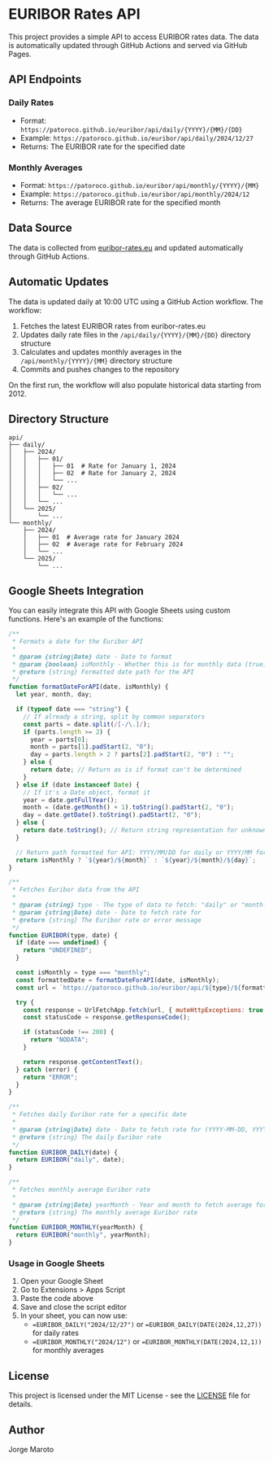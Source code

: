 # EURIBOR Rates API

This project provides a simple API to access EURIBOR rates data. The data is automatically updated through GitHub Actions and served via GitHub Pages.

## API Endpoints

### Daily Rates

- Format: `https://patoroco.github.io/euribor/api/daily/{YYYY}/{MM}/{DD}`
- Example: `https://patoroco.github.io/euribor/api/daily/2024/12/27`
- Returns: The EURIBOR rate for the specified date

### Monthly Averages

- Format: `https://patoroco.github.io/euribor/api/monthly/{YYYY}/{MM}`
- Example: `https://patoroco.github.io/euribor/api/monthly/2024/12`
- Returns: The average EURIBOR rate for the specified month

## Data Source

The data is collected from [euribor-rates.eu](https://www.euribor-rates.eu/) and updated automatically through GitHub Actions.

## Automatic Updates

The data is updated daily at 10:00 UTC using a GitHub Action workflow. The workflow:

1. Fetches the latest EURIBOR rates from euribor-rates.eu
2. Updates daily rate files in the `/api/daily/{YYYY}/{MM}/{DD}` directory structure
3. Calculates and updates monthly averages in the `/api/monthly/{YYYY}/{MM}` directory structure
4. Commits and pushes changes to the repository

On the first run, the workflow will also populate historical data starting from 2012.

## Directory Structure

```
api/
├── daily/
│   ├── 2024/
│   │   ├── 01/
│   │   │   ├── 01  # Rate for January 1, 2024
│   │   │   ├── 02  # Rate for January 2, 2024
│   │   │   └── ...
│   │   ├── 02/
│   │   │   └── ...
│   │   └── ...
│   └── 2025/
│       └── ...
└── monthly/
    ├── 2024/
    │   ├── 01  # Average rate for January 2024
    │   ├── 02  # Average rate for February 2024
    │   └── ...
    └── 2025/
        └── ...
```

## Google Sheets Integration

You can easily integrate this API with Google Sheets using custom functions. Here's an example of the functions:

```javascript
/**
 * Formats a date for the Euribor API
 *
 * @param {string|Date} date - Date to format
 * @param {boolean} isMonthly - Whether this is for monthly data (true) or daily data (false)
 * @return {string} Formatted date path for the API
 */
function formatDateForAPI(date, isMonthly) {
  let year, month, day;

  if (typeof date === "string") {
    // If already a string, split by common separators
    const parts = date.split(/[-/\.]/);
    if (parts.length >= 2) {
      year = parts[0];
      month = parts[1].padStart(2, "0");
      day = parts.length > 2 ? parts[2].padStart(2, "0") : "";
    } else {
      return date; // Return as is if format can't be determined
    }
  } else if (date instanceof Date) {
    // If it's a Date object, format it
    year = date.getFullYear();
    month = (date.getMonth() + 1).toString().padStart(2, "0");
    day = date.getDate().toString().padStart(2, "0");
  } else {
    return date.toString(); // Return string representation for unknown types
  }

  // Return path formatted for API: YYYY/MM/DD for daily or YYYY/MM for monthly
  return isMonthly ? `${year}/${month}` : `${year}/${month}/${day}`;
}

/**
 * Fetches Euribor data from the API
 *
 * @param {string} type - The type of data to fetch: "daily" or "monthly"
 * @param {string|Date} date - Date to fetch rate for
 * @return {string} The Euribor rate or error message
 */
function EURIBOR(type, date) {
  if (date === undefined) {
    return "UNDEFINED";
  }

  const isMonthly = type === "monthly";
  const formattedDate = formatDateForAPI(date, isMonthly);
  const url = `https://patoroco.github.io/euribor/api/${type}/${formattedDate}`;

  try {
    const response = UrlFetchApp.fetch(url, { muteHttpExceptions: true });
    const statusCode = response.getResponseCode();

    if (statusCode !== 200) {
      return "NODATA";
    }

    return response.getContentText();
  } catch (error) {
    return "ERROR";
  }
}

/**
 * Fetches daily Euribor rate for a specific date
 *
 * @param {string|Date} date - Date to fetch rate for (YYYY-MM-DD, YYYY/MM/DD, or Date object)
 * @return {string} The daily Euribor rate
 */
function EURIBOR_DAILY(date) {
  return EURIBOR("daily", date);
}

/**
 * Fetches monthly average Euribor rate
 *
 * @param {string|Date} yearMonth - Year and month to fetch average for (YYYY-MM, YYYY/MM, or Date object)
 * @return {string} The monthly average Euribor rate
 */
function EURIBOR_MONTHLY(yearMonth) {
  return EURIBOR("monthly", yearMonth);
}
```

### Usage in Google Sheets

1. Open your Google Sheet
2. Go to Extensions > Apps Script
3. Paste the code above
4. Save and close the script editor
5. In your sheet, you can now use:
   - `=EURIBOR_DAILY("2024/12/27")` or `=EURIBOR_DAILY(DATE(2024,12,27))` for daily rates
   - `=EURIBOR_MONTHLY("2024/12")` or `=EURIBOR_MONTHLY(DATE(2024,12,1))` for monthly averages

## License

This project is licensed under the MIT License - see the [LICENSE](LICENSE) file for details.

## Author

Jorge Maroto
